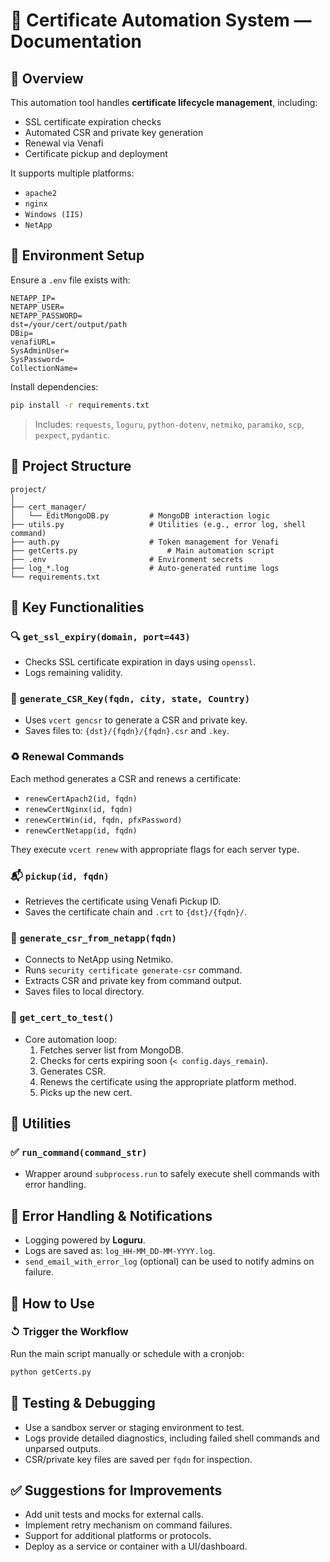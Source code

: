 # 🔐 Certificate Automation System — Documentation

## 📆 Overview

This automation tool handles **certificate lifecycle management**, including:
- SSL certificate expiration checks
- Automated CSR and private key generation
- Renewal via Venafi
- Certificate pickup and deployment

It supports multiple platforms:
- `apache2`
- `nginx`
- `Windows (IIS)`
- `NetApp`

## 🧬 Environment Setup

Ensure a `.env` file exists with:

```dotenv
NETAPP_IP=
NETAPP_USER=
NETAPP_PASSWORD=
dst=/your/cert/output/path
DBip=
venafiURL=
SysAdminUser=
SysPassword=
CollectionName=
```

Install dependencies:

```bash
pip install -r requirements.txt
```

> Includes: `requests`, `loguru`, `python-dotenv`, `netmiko`, `paramiko`, `scp`, `pexpect`, `pydantic`.

## 📁 Project Structure

```
project/
│
├── cert_manager/
│   └── EditMongoDB.py         # MongoDB interaction logic
├── utils.py                   # Utilities (e.g., error log, shell command)
├── auth.py                    # Token management for Venafi
├── getCerts.py                    # Main automation script
├── .env                       # Environment secrets
├── log_*.log                  # Auto-generated runtime logs
└── requirements.txt
```

## 🔧 Key Functionalities

### 🔍 `get_ssl_expiry(domain, port=443)`
- Checks SSL certificate expiration in days using `openssl`.
- Logs remaining validity.

### 🔐 `generate_CSR_Key(fqdn, city, state, Country)`
- Uses `vcert gencsr` to generate a CSR and private key.
- Saves files to: `{dst}/{fqdn}/{fqdn}.csr` and `.key`.

### ♻️ Renewal Commands

Each method generates a CSR and renews a certificate:

- `renewCertApach2(id, fqdn)`
- `renewCertNginx(id, fqdn)`
- `renewCertWin(id, fqdn, pfxPassword)`
- `renewCertNetapp(id, fqdn)`

They execute `vcert renew` with appropriate flags for each server type.

### 📬 `pickup(id, fqdn)`
- Retrieves the certificate using Venafi Pickup ID.
- Saves the certificate chain and `.crt` to `{dst}/{fqdn}/`.

### 🛁 `generate_csr_from_netapp(fqdn)`
- Connects to NetApp using Netmiko.
- Runs `security certificate generate-csr` command.
- Extracts CSR and private key from command output.
- Saves files to local directory.

### 🧠 `get_cert_to_test()`
- Core automation loop:
  1. Fetches server list from MongoDB.
  2. Checks for certs expiring soon (`< config.days_remain`).
  3. Generates CSR.
  4. Renews the certificate using the appropriate platform method.
  5. Picks up the new cert.

## 🚰 Utilities

### ✅ `run_command(command_str)`
- Wrapper around `subprocess.run` to safely execute shell commands with error handling.

## 📨 Error Handling & Notifications

- Logging powered by **Loguru**.
- Logs are saved as: `log_HH-MM_DD-MM-YYYY.log`.
- `send_email_with_error_log` (optional) can be used to notify admins on failure.

## 📌 How to Use

### ↺ Trigger the Workflow

Run the main script manually or schedule with a cronjob:

```bash
python getCerts.py
```

## 🧚️ Testing & Debugging

- Use a sandbox server or staging environment to test.
- Logs provide detailed diagnostics, including failed shell commands and unparsed outputs.
- CSR/private key files are saved per `fqdn` for inspection.

## ✅ Suggestions for Improvements

- Add unit tests and mocks for external calls.
- Implement retry mechanism on command failures.
- Support for additional platforms or protocols.
- Deploy as a service or container with a UI/dashboard.
